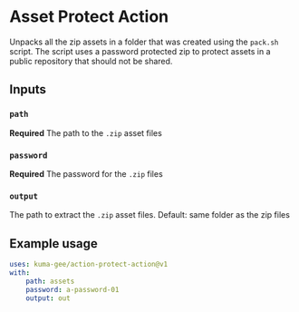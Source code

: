 # Asset Protect Action

Unpacks all the zip assets in a folder that was created using the `pack.sh` script.
The script uses a password protected zip to protect assets in a public repository that should not be shared. 

## Inputs

### `path`

**Required** The path to the `.zip` asset files

### `password`

**Required** The password for the `.zip` files

### `output`

The path to extract the `.zip` asset files. Default: same folder as the zip files

## Example usage

```yml
uses: kuma-gee/action-protect-action@v1
with:
    path: assets
    password: a-password-01
    output: out
```